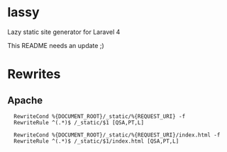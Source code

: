 # lassy

Lazy static site generator for Laravel 4

This README needs an update ;)

# Rewrites

## Apache

```
  RewriteCond %{DOCUMENT_ROOT}/_static/%{REQUEST_URI} -f
  RewriteRule ^(.*)$ /_static/$1 [QSA,PT,L]

  RewriteCond %{DOCUMENT_ROOT}/_static/%{REQUEST_URI}/index.html -f
  RewriteRule ^(.*)$ /_static/$1/index.html [QSA,PT,L]
```
